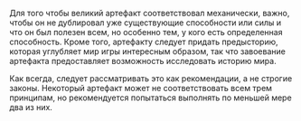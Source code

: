 Для того чтобы великий артефакт соответствовал механически, важно, чтобы он не дублировал уже существующие способности или силы и что он был полезен всем, но особенно тем, у кого есть определенная способность. Кроме того, артефакту следует придать предысторию, которая углубляет мир игры интересным образом, так что завоевание артефакта предоставляет возможность исследовать историю мира.

Как всегда, следует рассматривать это как рекомендации, а не строгие законы. Некоторый артефакт может не соответствовать всем трем принципам, но рекомендуется попытаться выполнять по меньшей мере два из них.